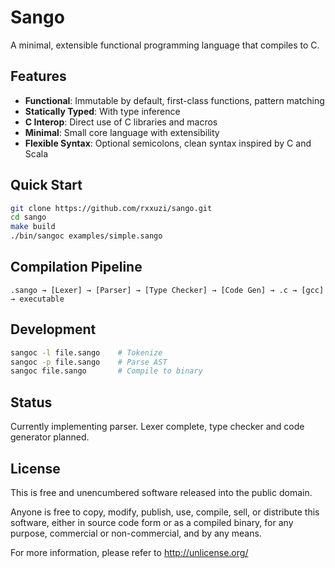 # Sango

A minimal, extensible functional programming language that compiles to C.

## Features

- **Functional**: Immutable by default, first-class functions, pattern matching
- **Statically Typed**: With type inference  
- **C Interop**: Direct use of C libraries and macros
- **Minimal**: Small core language with extensibility
- **Flexible Syntax**: Optional semicolons, clean syntax inspired by C and Scala

## Quick Start

```bash
git clone https://github.com/rxxuzi/sango.git
cd sango
make build
./bin/sangoc examples/simple.sango
```

## Compilation Pipeline

```
.sango → [Lexer] → [Parser] → [Type Checker] → [Code Gen] → .c → [gcc] → executable
```

## Development

```bash
sangoc -l file.sango    # Tokenize
sangoc -p file.sango    # Parse AST  
sangoc file.sango       # Compile to binary
```

## Status

Currently implementing parser. Lexer complete, type checker and code generator planned.

## License

This is free and unencumbered software released into the public domain.

Anyone is free to copy, modify, publish, use, compile, sell, or distribute this software, either in source code form or as a compiled binary, for any purpose, commercial or non-commercial, and by any means.

For more information, please refer to http://unlicense.org/